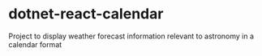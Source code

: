 # dotnet-react-calendar
Project to display weather forecast information relevant to astronomy in a calendar format